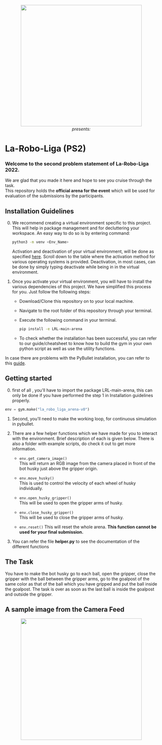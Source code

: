 <p align="center">
 <img  width="400" height="400" src="https://github.com/Robotics-Club-IIT-BHU/Vision2_20_Areana/blob/main/media/robo.jpg"><br>
  <i>presents:</i>  
</p>

# La-Robo-Liga (PS2)

### Welcome to the second problem statement of La-Robo-Liga 2022.   
We are glad that you made it here and hope to see you cruise through the task.  
This repository holds the **official arena for the event** which will be used for evaluation of the submissions by the participants.

## Installation Guidelines  
0. We recommend creating a virtual environment specific to this project. This will help in package management and for decluttering your workspace. An easy way to do so is by entering command:

   ~~~bash
   python3 -m venv <Env_Name>
   ~~~

   Activation and deactivation of your virtual environment, will be done as specified [here](https://docs.python.org/3/library/venv.html). Scroll down to the table where the activation method for various operating systems is provided. Deactivation, in most cases, can be done by simply typing deactivate while being in in the virtual environment.

1. Once you activate your virtual environment, you will have to install the various dependencies of this project. We have simplified this process for you. Just follow the following steps:
   * Download/Clone this repository on to your local machine.
   * Navigate to the root folder of this repository through your terminal.
   * Execute the following command in your terminal.

      ~~~bash
      pip install -e LRL-main-arena
      ~~~

   * To check whether the installation has been successful, you can refer to our guide/cheatsheet to know how to build the gym in your own python script as well as use the utility functions.

In case there are problems with the PyBullet installation, you can refer to this [guide](https://github.com/Robotics-Club-IIT-BHU/Robo-Summer-Camp-20/blob/master/Part1/Subpart%201/README.md).

## Getting started
0. first of all , you'll have to import the package LRL-main-arena, this can only be done if you have performed the step 1 in Installation guidelines properly.

~~~python
env = gym.make("la_robo_liga_arena-v0")
~~~
1. Second, you'll need to make the working loop, for continuous simulation in pybullet.

2. There are a few helper functions which we have made for you to interact with the environment. Brief description of each is given below. There is also a folder with example scripts, do check it out to get more information. 
   
   * `env.get_camera_image()`  
      This will return an RGB image from the camera placed in front of the bot husky just above the gripper origin.  
      
   * `env.move_husky()`  
      This is used to control the velocity of each wheel of husky individually.
      
   * `env.open_husky_gripper()`  
      This will be used to open the gripper arms of husky.
      
   * `env.close_husky_gripper()`  
      This will be used to close the gripper arms of husky.
      
   * `env.reset()`
      This will reset the whole arena. **This function cannot be used for your final submission.** 
3. You can refer the file **helper.py** to see the documentation of the different functions      
      

## The Task 
You have to make the bot husky go to each ball, open the gripper, close the gripper with the ball between the gripper arms, go to the goalpost of the same color as that of the ball which you have gripped and put the ball inside the goalpost. The task is over as soon as the last ball is inside the goalpost
and outside the gripper.

## A sample image from the Camera Feed
<p align="center">
 <img  width="400" height="400" src="https://github.com/Robotics-Club-IIT-BHU/FreshersEvent_PS2Arena/blob/HD/Sample_Camera_Image.png"><br>
</p>
